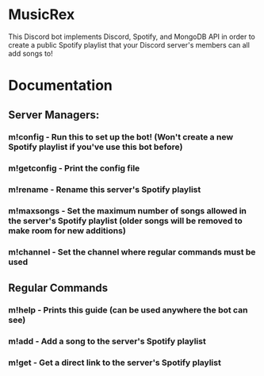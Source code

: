 # MusicRex
This Discord bot implements Discord, Spotify, and MongoDB API in order to create a public Spotify playlist that your Discord server's members can all add songs to!

# Documentation
## Server Managers:
### m!config - Run this to set up the bot! (Won't create a new Spotify playlist if you've use this bot before)
### m!getconfig - Print the config file
### m!rename - Rename this server's Spotify playlist
### m!maxsongs - Set the maximum number of songs allowed in the server's Spotify playlist (older songs will be removed to make room for new additions)
### m!channel - Set the channel where regular commands must be used
## Regular Commands
### m!help - Prints this guide (can be used anywhere the bot can see)
### m!add <Spotify Track Link> - Add a song to the server's Spotify playlist
### m!get - Get a direct link to the server's Spotify playlist
